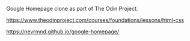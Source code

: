 Google Homepage clone as part of The Odin Project.

https://www.theodinproject.com/courses/foundations/lessons/html-css

https://nevrmnd.github.io/google-homepage/
